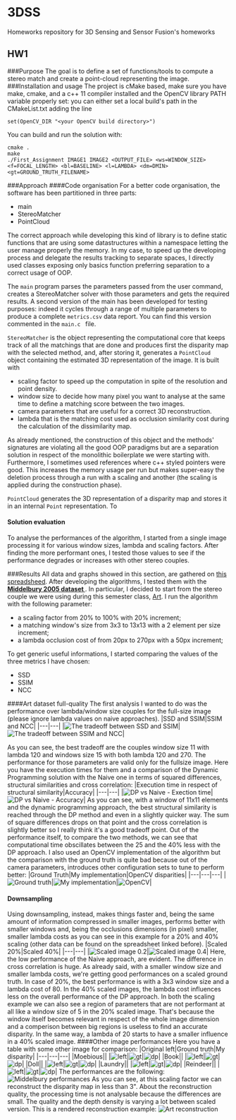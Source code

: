 # 3DSS
Homeworks repository for 3D Sensing and Sensor Fusion's homeworks
## HW1
###Purpose
The goal is to define a set of functions/tools to compute a stereo match and create a point-cloud representing the image.
###Installation and usage
The project is cMake based, make sure you have make, cmake, and a c++ 11 compiler installed and the OpenCV library PATH variable properly set: you can either set a local build's path in the CMakeList.txt adding the line
```
set(OpenCV_DIR "<your OpenCV build directory>")
```
You can build and run the solution with:
```
cmake .
make
./First_Assignment IMAGE1 IMAGE2 <OUTPUT_FILE> <ws=WINDOW_SIZE> <f=FOCAL_LENGTH> <bl=BASELINE> <l=LAMBDA> <dm=DMIN> <gt=GROUND_TRUTH_FILENAME>
```
###Approach
####Code organisation
For a better code organisation, the software has been partitioned in three parts:
- main
- StereoMatcher
- PointCloud

The correct approach while developing this kind of library is to define static functions that are using some datastructures within a namespace letting the user manage properly the memory. In my case, to speed up the developing process and delegate the results tracking to separate spaces, I directly used classes exposing only basics function preferring separation to a correct usage of OOP.

The `main` program parses the parameters passed from the user command, creates a StereoMatcher solver with those parameters and gets the required results.
A second version of the main has been developed for testing purposes: indeed it cycles through a range of multiple parameters to produce a complete `metrics.csv` data report. You can find this version commented in the `main.c ` file.

`StereoMatcher` is the object representing the computational core that keeps track of all the matchings that are done and produces first the disparity map with the selected method, and, after storing it, generates a `PointCloud` object containing the estimated 3D representation of the image.
It is built with
- scaling factor to speed up the computation in spite of the resolution and point density.
- window size to decide how many pixel you want to analyse at the same time to define a matching score between the two images.
- camera parameters that are useful for a correct 3D reconstruction.
- lambda that is the matching cost used as occlusion similarity cost during the calculation of the dissimilarity map.

As already mentioned, the construction of this object and the methods' signatures are violating all the good OOP paradigms but are a separation solution in respect of the monolithic boilerplate we were starting with. Furthermore, I sometimes used references where c++ styled pointers were good. This increases the memory usage per run but makes super-easy the deletion process through a run with a scaling and another (the scaling is applied during the construction phase).

`PointCloud` generates the 3D representation of a disparity map  and stores it in an internal `Point` representation. To 
#### Solution evaluation
To analyse the performances of the algorithm, I started from a single image processing it for various window sizes, lambda and scaling factors. After finding the more performant ones, I tested those values to see if the performance degrades or increases with other stereo couples.

###Results
All data and graphs showed in this section, are gathered on [this spreadsheed](https://docs.google.com/spreadsheets/d/1JZK6mUIHSgMJi1FhgemK4L3JW0oQ1NyTb_5fO0MQ4t4/edit?usp=sharing).
After developing the algorithms, I tested them with the **[Middelbury 2005 dataset ](https://vision.middlebury.edu/stereo/data/scenes2005/)**.
In particular, I decided to start from the stereo couple we were using during this semester class, [Art](https://vision.middlebury.edu/stereo/data/scenes2005/FullSize/Art/).
I run the algorithm with the following parameter:
- a scaling factor from 20% to 100% with 20% increment;
- a matching window's size from 3x3 to 13x13 with a 2 element per size increment;
- a lambda occlusion cost of from 20px to 270px with a 50px increment;

To get generic useful informations, I started comparing the values of the three metrics I have chosen:
- SSD
- SSIM
- NCC

####Art dataset full-quality
The first analysis I wanted to do was the performance over lambda/window size couples for the full-size image (please ignore lambda values on naive approaches).
|SSD and SSIM|SSIM and NCC|
|---|---|
|![The tradeoff between SSD and SSIM](./HW1/img/SSD_SSIM_per%20lambda_trend.png "SSD and SSIM")|![The tradeoff between SSIM and NCC](./HW1/img/SSIM_NCC_per%20lambda_trend.png "SSD and SSIM")|

As you can see, the best tradeoff are the couples window size 11 with lambda 120 and windows size 15 with both lambda 120 and 270.
The performance for those parameters are valid only for the fullsize image.
Here you have the execution times for them and a comparison of the Dynamic Programming solution with the Naive one in terms of squared differences, structural similarities and cross correlation:
|Execution time in respect of structural similarity|Accuracy|
|---|---|
|![DP vs Naive - Exection time](./HW1/img/Comparison%20BW%20Naive%20and%20Dynamic%20programming%20time.png "Execution time")|![DP vs Naive - Accuracy](./HW1/img/Comparison%20BW%20Naive%20and%20Dynamic%20programming%20Performance.png "Performance")|
As you can see, with a window of 11x11 elements and the dynamic programming approach, the best structural similarity is reached through the DP method and even in a slightly quicker way. The sum of square differences drops on that point and the cross correlation is slightly better so I really think it's a good tradeoff point. Out of the performance itself, to compare the two methods, we can see that computational time obscillates between the 25 and the 40% less with the DP approach.
I also used an OpenCV implementation of the algorithm but the comparison with the ground truth is quite bad because out of the camera parameters, introduces other configuration sets to tune to perform better:
|Ground Truth|My implementation|OpenCV disparities|
|---|---|---|
|![Ground truth](./HW1/img/art_gt.png)|![My implementation](./HW1/img/output_ws11_s1.000000_l270.000000.png)|![OpenCV](./HW1/img/computed_gt1.png)|

#### Downsampling
Using downsampling, instead, makes things faster and, being the same amount of information compressed in smaller images, performs better with smaller windows and, being the occlusions dimensions (in pixel) smaller, smaller lambda costs as you can see in this example for a 20% and 40% scaling (other data can be found on the spreadsheet linked before).
|Scaled 20%|Scaled 40%|
|---|---|
|![Scaled image 0.2](./HW1/img/Comparison%20between%20Naive%20and%20DP%20on%20scaled%20images3.png)|![Scaled image 0.4](./HW1/img/Comparison%20between%20Naive%20and%20DP%20on%20scaled%20images5.png)|
Here, the low performance of the Naive approach, are evident. The difference in cross correlation is huge. As already said, with a smaller window size and smaller lambda costs, we're getting good performances on a scaled ground truth.
In case of 20%, the best performance is with a 3x3 window size and a lambda cost of 80.
In the 40% scaled images, the lambda cost influences less on the overall performance of the DP approach.
In both the scaling example we can also see a region of parameters that are not performant at all like a window size of 5 in the 20% scaled image. That's because the window itself becomes relevant in respect of the whole image dimension and a comperison between big regions is useless to find an accurate disparity.
In the same way, a lambda of 20 starts to have a smaller influence in a 40% scaled image.
####Other image performances
Here you have a table with some other image for comparison:
|Original left|Ground truth|My disparity|
|---|---|---|
|Moebious||
|![left](./HW1/img/moebius0.png)|![gt](./HW1/img/moebius_gt.png)|![dp](./HW1/img/moebius_out_ws3_s0.400000_l80.000000.png)|
|Book||
|![left](./HW1/img/book0.png)|![gt](./HW1/img/book_gt.png)|![dp](./HW1/img/book_out_ws3_s0.400000_l80.000000.png)|
|Doll||
|![left](./HW1/img/doll0.png)|![gt](./HW1/img/doll_gt.png)|![dp](./HW1/img/doll_out_ws3_s0.400000_l80.000000.png)|
|Laundry||
|![left](./HW1/img/laundry0.png)|![gt](./HW1/img/laundry_gt.png)|![dp](./HW1/img/laundry_out_ws3_s0.400000_l80.000000.png)|
|Reindeer||
|![left](./HW1/img/reindeer0.png)|![gt](./HW1/img/reindeer_gt.png)|![dp](./HW1/img/reindeer_out_ws3_s0.400000_l80.000000.png)|
The performances are the following:
![Middelbury performances](./HW1/img/Metrics%20for%20Middelbury's%20dataset.png)
As you can see, at this scaling factor we can reconstruct the disparity map in less than 3".
About the reconstruction quality, the processing time is not analysable because the differences are small. The quality and the depth density is varying a lot between scaled version.
This is a rendered reconstruction example:
![Art reconstruction](./HW1/img/reconstruction.png)